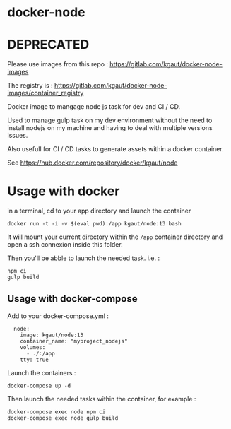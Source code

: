 # docker-node

# DEPRECATED
Please use images from this repo : https://gitlab.com/kgaut/docker-node-images

The registry is : https://gitlab.com/kgaut/docker-node-images/container_registry

Docker image to mangage node js task for dev and CI / CD.

Used to manage gulp task on my dev environment without the need to install nodejs on my machine and having to deal with multiple versions issues.

Also usefull for CI / CD tasks to generate assets within a docker container.

See https://hub.docker.com/repository/docker/kgaut/node

# Usage with docker

in a terminal, cd to your app directory and launch the container
```
docker run -t -i -v $(eval pwd):/app kgaut/node:13 bash
```
It will mount your current directory within the `/app` container directory and open a ssh connexion inside this folder.

Then you'll be abble to launch the needed task. i.e. : 

```
npm ci
gulp build
```

## Usage with docker-compose

Add to your docker-compose.yml :
```
  node:
    image: kgaut/node:13
    container_name: "myproject_nodejs"
    volumes:
      - ./:/app
    tty: true
```

Launch the containers : 
```
docker-compose up -d 
```

Then launch the needed tasks within the container, for example : 
```
docker-compose exec node npm ci
docker-compose exec node gulp build
```
